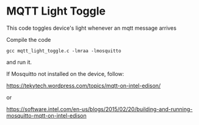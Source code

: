 # MQTT Light Toggle

This code toggles device's light whenever an mqtt message arrives

Compile the code
```
gcc mqtt_light_toggle.c -lmraa -lmosquitto
```
and run it.

If Mosquitto not installed on the device, follow:

https://tekytech.wordpress.com/topics/mqtt-on-intel-edison/

or

https://software.intel.com/en-us/blogs/2015/02/20/building-and-running-mosquitto-mqtt-on-intel-edison